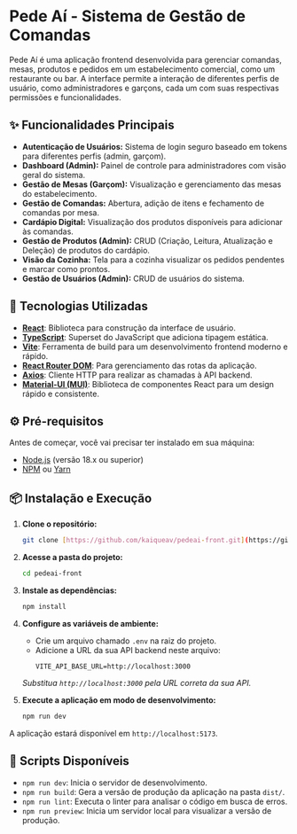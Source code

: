 # Pede Aí - Sistema de Gestão de Comandas

Pede Aí é uma aplicação frontend desenvolvida para gerenciar comandas, mesas, produtos e pedidos em um estabelecimento comercial, como um restaurante ou bar. A interface permite a interação de diferentes perfis de usuário, como administradores e garçons, cada um com suas respectivas permissões e funcionalidades.

## ✨ Funcionalidades Principais

- **Autenticação de Usuários:** Sistema de login seguro baseado em tokens para diferentes perfis (admin, garçom).
- **Dashboard (Admin):** Painel de controle para administradores com visão geral do sistema.
- **Gestão de Mesas (Garçom):** Visualização e gerenciamento das mesas do estabelecimento.
- **Gestão de Comandas:** Abertura, adição de itens e fechamento de comandas por mesa.
- **Cardápio Digital:** Visualização dos produtos disponíveis para adicionar às comandas.
- **Gestão de Produtos (Admin):** CRUD (Criação, Leitura, Atualização e Deleção) de produtos do cardápio.
- **Visão da Cozinha:** Tela para a cozinha visualizar os pedidos pendentes e marcar como prontos.
- **Gestão de Usuários (Admin):** CRUD de usuários do sistema.

## 🚀 Tecnologias Utilizadas

- **[React](https://react.dev/)**: Biblioteca para construção da interface de usuário.
- **[TypeScript](https://www.typescriptlang.org/)**: Superset do JavaScript que adiciona tipagem estática.
- **[Vite](https://vitejs.dev/)**: Ferramenta de build para um desenvolvimento frontend moderno e rápido.
- **[React Router DOM](https://reactrouter.com/)**: Para gerenciamento das rotas da aplicação.
- **[Axios](https://axios-http.com/)**: Cliente HTTP para realizar as chamadas à API backend.
- **[Material-UI (MUI)](https://mui.com/)**: Biblioteca de componentes React para um design rápido e consistente.

## ⚙️ Pré-requisitos

Antes de começar, você vai precisar ter instalado em sua máquina:
- [Node.js](https://nodejs.org/en/) (versão 18.x ou superior)
- [NPM](https://www.npmjs.com/) ou [Yarn](https://yarnpkg.com/)

## 📦 Instalação e Execução

1.  **Clone o repositório:**
    ```bash
    git clone [https://github.com/kaiqueav/pedeai-front.git](https://github.com/kaiqueav/pedeai-front.git)
    ```

2.  **Acesse a pasta do projeto:**
    ```bash
    cd pedeai-front
    ```

3.  **Instale as dependências:**
    ```bash
    npm install
    ```

4.  **Configure as variáveis de ambiente:**
    - Crie um arquivo chamado `.env` na raiz do projeto.
    - Adicione a URL da sua API backend neste arquivo:
      ```
      VITE_API_BASE_URL=http://localhost:3000
      ```
    *Substitua `http://localhost:3000` pela URL correta da sua API.*

5.  **Execute a aplicação em modo de desenvolvimento:**
    ```bash
    npm run dev
    ```

A aplicação estará disponível em `http://localhost:5173`.

## 📜 Scripts Disponíveis

- `npm run dev`: Inicia o servidor de desenvolvimento.
- `npm run build`: Gera a versão de produção da aplicação na pasta `dist/`.
- `npm run lint`: Executa o linter para analisar o código em busca de erros.
- `npm run preview`: Inicia um servidor local para visualizar a versão de produção.
